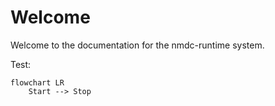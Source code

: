 # Welcome

Welcome to the documentation for the nmdc-runtime system.

Test:
``` mermaid
flowchart LR
    Start --> Stop
```
